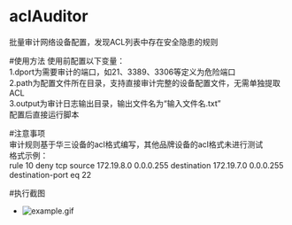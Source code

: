 # aclAuditor
批量审计网络设备配置，发现ACL列表中存在安全隐患的规则

#使用方法 
使用前配置以下变量：    
1.dport为需要审计的端口，如21、3389、3306等定义为危险端口   
2.path为配置文件所在目录，支持直接审计完整的设备配置文件，无需单独提取ACL           
3.output为审计日志输出目录，输出文件名为“输入文件名.txt”         
配置后直接运行脚本   

#注意事项      
审计规则基于华三设备的acl格式编写，其他品牌设备的acl格式未进行测试  
格式示例：  
rule 10 deny tcp source 172.19.8.0 0.0.0.255 destination 172.19.7.0 0.0.0.255 destination-port eq 22     

#执行截图
- ![example.gif](example.gif)